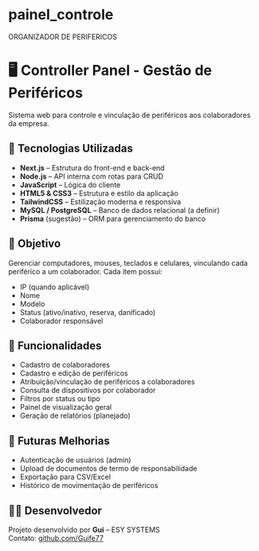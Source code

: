 # painel_controle
ORGANIZADOR DE PERIFERICOS

# 🖥️ Controller Panel - Gestão de Periféricos

Sistema web para controle e vinculação de periféricos aos colaboradores da empresa.

## 🚀 Tecnologias Utilizadas

- **Next.js** – Estrutura do front-end e back-end
- **Node.js** – API interna com rotas para CRUD
- **JavaScript** – Lógica do cliente
- **HTML5 & CSS3** – Estrutura e estilo da aplicação
- **TailwindCSS** – Estilização moderna e responsiva
- **MySQL / PostgreSQL** – Banco de dados relacional (a definir)
- **Prisma** (sugestão) – ORM para gerenciamento do banco

## 🎯 Objetivo

Gerenciar computadores, mouses, teclados e celulares, vinculando cada periférico a um colaborador. Cada item possui:

- IP (quando aplicável)
- Nome
- Modelo
- Status (ativo/inativo, reserva, danificado)
- Colaborador responsável

## 📁 Funcionalidades

- Cadastro de colaboradores
- Cadastro e edição de periféricos
- Atribuição/vinculação de periféricos a colaboradores
- Consulta de dispositivos por colaborador
- Filtros por status ou tipo
- Painel de visualização geral
- Geração de relatórios (planejado)

## 📌 Futuras Melhorias

- Autenticação de usuários (admin)
- Upload de documentos de termo de responsabilidade
- Exportação para CSV/Excel
- Histórico de movimentação de periféricos

## 👨‍💼 Desenvolvedor

Projeto desenvolvido por **Gui** – ESY SYSTEMS  
Contato: [github.com/Guife77](https://github.com/Guife77)
